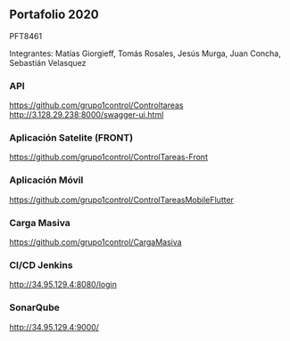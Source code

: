 ## Portafolio 2020

PFT8461

Integrantes: Matías Giorgieff, Tomás Rosales, Jesús Murga, Juan Concha, Sebastián Velasquez

### API
https://github.com/grupo1control/Controltareas
<http://3.128.29.238:8000/swagger-ui.html>

### Aplicación Satelite (FRONT)
<https://github.com/grupo1control/ControlTareas-Front>

### Aplicación Móvil
<https://github.com/grupo1control/ControlTareasMobileFlutter>

### Carga Masiva
<https://github.com/grupo1control/CargaMasiva>

### CI/CD Jenkins
<http://34.95.129.4:8080/login>

### SonarQube
<http://34.95.129.4:9000/>



